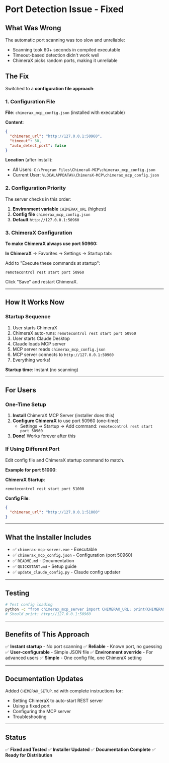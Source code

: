 # Port Detection Issue - Fixed

## What Was Wrong

The automatic port scanning was too slow and unreliable:
- Scanning took 60+ seconds in compiled executable
- Timeout-based detection didn't work well
- ChimeraX picks random ports, making it unreliable

## The Fix

Switched to a **configuration file approach**:

### 1. Configuration File

**File**: `chimerax_mcp_config.json` (installed with executable)

**Content**:
```json
{
  "chimerax_url": "http://127.0.0.1:50960",
  "timeout": 30,
  "auto_detect_port": false
}
```

**Location** (after install):
- All Users: `C:\Program Files\ChimeraX-MCP\chimerax_mcp_config.json`
- Current User: `%LOCALAPPDATA%\ChimeraX-MCP\chimerax_mcp_config.json`

### 2. Configuration Priority

The server checks in this order:
1. **Environment variable** `CHIMERAX_URL` (highest)
2. **Config file** `chimerax_mcp_config.json`
3. **Default** `http://127.0.0.1:50960`

### 3. ChimeraX Configuration

**To make ChimeraX always use port 50960:**

**In ChimeraX** → Favorites → Settings → Startup tab:

Add to "Execute these commands at startup":
```
remotecontrol rest start port 50960
```

Click "Save" and restart ChimeraX.

---

## How It Works Now

### Startup Sequence

1. User starts ChimeraX
2. ChimeraX auto-runs: `remotecontrol rest start port 50960`
3. User starts Claude Desktop
4. Claude loads MCP server
5. MCP server reads `chimerax_mcp_config.json`
6. MCP server connects to `http://127.0.0.1:50960`
7. Everything works!

**Startup time**: Instant (no scanning)

---

## For Users

### One-Time Setup

1. **Install** ChimeraX MCP Server (installer does this)
2. **Configure ChimeraX** to use port 50960 (one-time):
   - Settings → Startup → Add command: `remotecontrol rest start port 50960`
3. **Done!** Works forever after this

### If Using Different Port

Edit config file and ChimeraX startup command to match.

**Example for port 51000**:

**ChimeraX Startup**:
```
remotecontrol rest start port 51000
```

**Config File**:
```json
{
  "chimerax_url": "http://127.0.0.1:51000"
}
```

---

## What the Installer Includes

- ✅ `chimerax-mcp-server.exe` - Executable
- ✅ `chimerax_mcp_config.json` - Configuration (port 50960)
- ✅ `README.md` - Documentation
- ✅ `QUICKSTART.md` - Setup guide
- ✅ `update_claude_config.py` - Claude config updater

---

## Testing

```bash
# Test config loading
python -c "from chimerax_mcp_server import CHIMERAX_URL; print(CHIMERAX_URL)"
# Should print: http://127.0.0.1:50960
```

---

## Benefits of This Approach

✅ **Instant startup** - No port scanning
✅ **Reliable** - Known port, no guessing
✅ **User-configurable** - Simple JSON file
✅ **Environment override** - For advanced users
✅ **Simple** - One config file, one ChimeraX setting

---

## Documentation Updates

Added `CHIMERAX_SETUP.md` with complete instructions for:
- Setting ChimeraX to auto-start REST server
- Using a fixed port
- Configuring the MCP server
- Troubleshooting

---

## Status

✅ **Fixed and Tested**
✅ **Installer Updated**
✅ **Documentation Complete**
✅ **Ready for Distribution**
